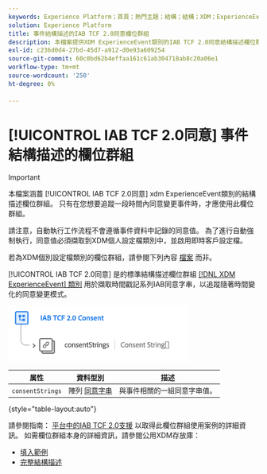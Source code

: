```yaml
---
keywords: Experience Platform；首頁；熱門主題；結構；結構；XDM；ExperienceEvent；欄位；結構；結構描述；結構描述設計；欄位群組；欄位群組；iab；tcf；同意；
solution: Experience Platform
title: 事件結構描述的IAB TCF 2.0同意欄位群組
description: 本檔案提供XDM ExperienceEvent類別的IAB TCF 2.0同意結構描述欄位群組概覽。
exl-id: c236d0d4-27bd-45d7-a912-d0e93a609254
source-git-commit: 60c0bd62b4effaa161c61ab304718ab8c20a06e1
workflow-type: tm+mt
source-wordcount: '250'
ht-degree: 0%

---
```


# [!UICONTROL IAB TCF 2.0同意] 事件結構描述的欄位群組

>[!IMPORTANT]
>
>本檔案涵蓋 [!UICONTROL IAB TCF 2.0同意] xdm ExperienceEvent類別的結構描述欄位群組。 只有在您想要追蹤一段時間內同意變更事件時，才應使用此欄位群組。
>
>請注意，自動執行工作流程不會遵循事件資料中記錄的同意值。 為了進行自動強制執行，同意值必須擷取到XDM個人設定檔類別中，並啟用即時客戶設定檔。
>
>若為XDM個別設定檔類別的欄位群組，請參閱下列內容 [檔案](../profile/iab.md) 而非。

[!UICONTROL IAB TCF 2.0同意] 是的標準結構描述欄位群組 [[!DNL XDM ExperienceEvent] 類別](../../classes/experienceevent.md) 用於擷取時間戳記系列IAB同意字串，以追蹤隨著時間變化的同意變更模式。

![](../../images/field-groups/iab-event.png)

| 属性 | 資料型別 | 描述 |
| --- | --- | --- |
| `consentStrings` | 陣列 [同意字串](../../data-types/consent-string.md) | 與事件相關的一組同意字串值。 |

{style="table-layout:auto"}

請參閱指南： [平台中的IAB TCF 2.0支援](../../../landing/governance-privacy-security/consent/iab/overview.md) 以取得此欄位群組使用案例的詳細資訊。 如需欄位群組本身的詳細資訊，請參閱公用XDM存放庫：

* [填入範例](https://github.com/adobe/xdm/blob/master/components/fieldgroups/experience-event/experienceevent-privacy.example.1.json)
* [完整結構描述](https://github.com/adobe/xdm/blob/master/components/fieldgroups/experience-event/experienceevent-privacy.schema.json)
